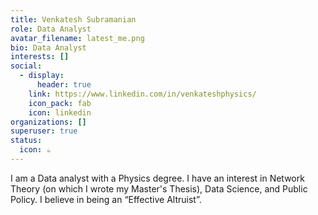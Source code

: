 ```yaml
---
title: Venkatesh Subramanian
role: Data Analyst
avatar_filename: latest_me.png
bio: Data Analyst
interests: []
social:
  - display:
      header: true
    link: https://www.linkedin.com/in/venkateshphysics/
    icon_pack: fab
    icon: linkedin
organizations: []
superuser: true
status:
  icon: ☕️
---
```

I am a Data analyst with a Physics degree. I have an interest in Network Theory (on which I wrote my Master's Thesis), Data Science, and Public Policy. I believe in being an “Effective Altruist”.
